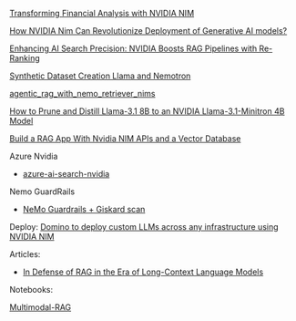 [Transforming Financial Analysis with NVIDIA NIM](https://developer.nvidia.com/blog/transforming-financial-analysis-with-nvidia-nim/)

[How NVIDIA Nim Can Revolutionize Deployment of Generative AI models?](https://pub.towardsai.net/how-nvidia-nim-can-revolutionize-deployment-of-generative-ai-aba167a106da) 

[Enhancing AI Search Precision: NVIDIA Boosts RAG Pipelines with Re-Ranking](https://blockchain.news/news/enhancing-ai-search-precision-nvidia-boosts-rag-pipelines#google_vignette)


[Synthetic Dataset Creation Llama and Nemotron](https://mer.vin/2024/07/synthetic-dataset-creation-llama-and-nemotron/)

[agentic_rag_with_nemo_retriever_nims](https://github.com/NVIDIA/GenerativeAIExamples/blob/main/notebooks/agentic_rag_with_nemo_retriever_nims.ipynb)


[How to Prune and Distill Llama-3.1 8B to an NVIDIA Llama-3.1-Minitron 4B Model](https://developer.nvidia.com/blog/how-to-prune-and-distill-llama-3-1-8b-to-an-nvidia-llama-3-1-minitron-4b-model/)

[Build a RAG App With Nvidia NIM APIs and a Vector Database](https://thenewstack.io/build-a-rag-app-with-nvidia-nim-apis-and-a-vector-database/)


Azure Nvidia
- [azure-ai-search-nvidia](https://github.com/farzad528/azure-ai-search-python-playground/blob/main/azure-ai-search-nvidia-rag.ipynb)

Nemo GuardRails
- [NeMo Guardrails + Giskard scan](https://docs.giskard.ai/en/stable/integrations/nemoguardrails/nemoguardrails-integration.html)


Deploy:
[Domino to deploy custom LLMs across any infrastructure using NVIDIA NIM](https://domino.ai/blogs/domino-data-lab-deploys-custom-llms-nvidia-nim)

Articles:
- [In Defense of RAG in the Era of Long-Context Language Models](https://arxiv.org/html/2409.01666v1)


Notebooks:

[Multimodal-RAG](https://github.com/NVIDIA/GenerativeAIExamples/blob/main/community/multimodal-rag/app.py)
